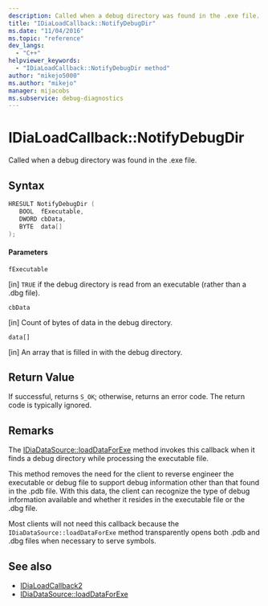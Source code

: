 ```yaml
---
description: Called when a debug directory was found in the .exe file.
title: "IDiaLoadCallback::NotifyDebugDir"
ms.date: "11/04/2016"
ms.topic: "reference"
dev_langs:
  - "C++"
helpviewer_keywords:
  - "IDiaLoadCallback::NotifyDebugDir method"
author: "mikejo5000"
ms.author: "mikejo"
manager: mijacobs
ms.subservice: debug-diagnostics
---
```


# IDiaLoadCallback::NotifyDebugDir

Called when a debug directory was found in the .exe file.

## Syntax

```c++
HRESULT NotifyDebugDir ( 
   BOOL  fExecutable,
   DWORD cbData,
   BYTE  data[]
);
```

#### Parameters

 `fExecutable`

[in] `TRUE` if the debug directory is read from an executable (rather than a .dbg file).

 `cbData`

[in] Count of bytes of data in the debug directory.

 `data[]`

[in] An array that is filled in with the debug directory.

## Return Value

If successful, returns `S_OK`; otherwise, returns an error code. The return code is typically ignored.

## Remarks

The [IDiaDataSource::loadDataForExe](../../debugger/debug-interface-access/idiadatasource-loaddataforexe.md) method invokes this callback when it finds a debug directory while processing the executable file.

This method removes the need for the client to reverse engineer the executable or debug file to support debug information other than that found in the .pdb file. With this data, the client can recognize the type of debug information available and whether it resides in the executable file or the .dbg file.

Most clients will not need this callback because the `IDiaDataSource::loadDataForExe` method transparently opens both .pdb and .dbg files when necessary to serve symbols.

## See also

- [IDiaLoadCallback2](../../debugger/debug-interface-access/idialoadcallback2.md)
- [IDiaDataSource::loadDataForExe](../../debugger/debug-interface-access/idiadatasource-loaddataforexe.md)
